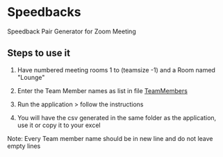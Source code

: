 # Speedbacks
Speedback Pair Generator for Zoom Meeting

## Steps to use it

1. Have numbered meeting rooms 1 to (teamsize -1) and a Room named "Lounge"

2. Enter the Team Member names as list in file [TeamMembers](TeamMembers)

3. Run the application > follow the instructions

4. You will have the csv generated in the same folder as the application, use it or copy it to your excel

Note: Every Team member name should be in new line and do not leave empty lines